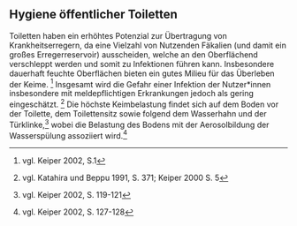 ## Hygiene öffentlicher Toiletten

Toiletten haben ein erhöhtes Potenzial zur Übertragung von Krankheitserregern, da eine Vielzahl von Nutzenden Fäkalien \(und damit ein großes Erregerreservoir\) ausscheiden, welche an den Oberflächend verschleppt werden und somit zu Infektionen führen kann. Insbesondere dauerhaft feuchte Oberflächen bieten ein gutes Milieu für das Überleben der Keime. [^1] Insgesamt wird die Gefahr einer Infektion der Nutzer\*innen insbesondere mit meldepflichtigen Erkrankungen jedoch als gering eingeschätzt. [^2]  Die höchste Keimbelastung findet sich auf dem Boden vor der Toilette, dem Toilettensitz sowie folgend dem Wasserhahn und der Türklinke,[^3] wobei die Belastung des Bodens mit der Aerosolbildung der Wasserspülung assoziiert wird.[^4] 



 

[^1]: vgl. Keiper 2002, S.1 	

[^2]: vgl. Katahira und Beppu 1991, S. 371; Keiper 2000 S. 5

[^3]: vgl. Keiper 2002, S. 119-121

[^4]:  vgl. Keiper 2002, S. 127-128


